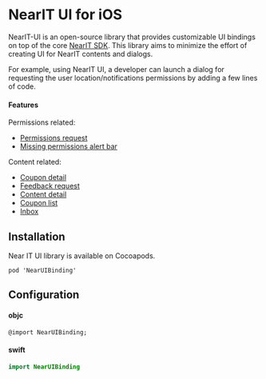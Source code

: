 # NearIT UI for iOS
NearIT-UI is an open-source library that provides customizable UI bindings on top of the core [NearIT SDK](https://github.com/nearit/iOS-SDK).
This library aims to minimize the effort of creating UI for NearIT contents and dialogs.

For example, using NearIT UI, a developer can launch a dialog for requesting the user location/notifications permissions by adding a few lines of code.

#### Features
Permissions related:
- [Permissions request](DOCS/PERMISSIONS.md)
- [Missing permissions alert bar](DOCS/PERMISSIONS_BAR.md)

Content related:
- [Coupon detail](DOCS/COUPON.md)
- [Feedback request](DOCS/FEEDBACK.md)
- [Content detail](DOCS/CONTENT.md)
- [Coupon list](DOCS/COUPON_LIST.md)
- [Inbox](DOCS/INBOX.md)

## Installation

Near IT UI library is available on Cocoapods.

```
pod 'NearUIBinding'
```

## Configuration

#### objc

```objc
@import NearUIBinding;
```

#### swift
```swift
import NearUIBinding
```
